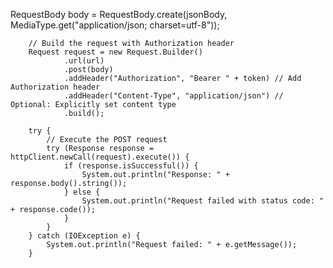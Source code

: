 RequestBody body = RequestBody.create(jsonBody, MediaType.get("application/json; charset=utf-8"));

        // Build the request with Authorization header
        Request request = new Request.Builder()
                .url(url)
                .post(body)
                .addHeader("Authorization", "Bearer " + token) // Add Authorization header
                .addHeader("Content-Type", "application/json") // Optional: Explicitly set content type
                .build();

        try {
            // Execute the POST request
            try (Response response = httpClient.newCall(request).execute()) {
                if (response.isSuccessful()) {
                    System.out.println("Response: " + response.body().string());
                } else {
                    System.out.println("Request failed with status code: " + response.code());
                }
            }
        } catch (IOException e) {
            System.out.println("Request failed: " + e.getMessage());
        }
